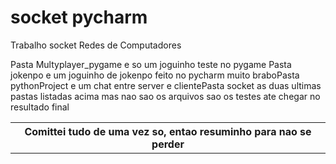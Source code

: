# socket pycharm
 Trabalho socket Redes de Computadores
 <body>
 <table>
 <thead>
    <tr>
    <th>Comittei tudo de uma vez so, entao resuminho para nao se perder</th>
    </tr>
</thead>
<tbody>
    <tr>Pasta Multyplayer_pygame e so um joguinho teste no pygame </tr>
    <tr>Pasta jokenpo e um joguinho de jokenpo feito no pycharm muito brabo</tr>
    <tr>Pasta pythonProject e um chat entre server e cliente</tr>
    <tr>Pasta socket as duas ultimas pastas listadas acima mas nao sao os arquivos sao os testes ate chegar no resultado final</tr>
</tbody>
</table>
</body>
 
